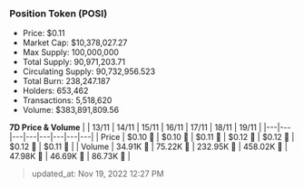 
  ### Position Token (POSI)
  - Price: $0.11
  - Market Cap: $10,378,027.27
  - Max Supply: 100,000,000
  - Total Supply: 90,971,203.71
  - Circulating Supply: 90,732,956.523
  - Total Burn: 238,247.187
  - Holders: 653,462
  - Transactions: 5,518,620
  - Volume: $383,891,809.56

  **7D Price & Volume**
  | | 13&#x2F;11 | 14&#x2F;11 | 15&#x2F;11 | 16&#x2F;11 | 17&#x2F;11 | 18&#x2F;11 | 19&#x2F;11 |
  |---|---|---|---|---|---|---|---|
  | Price | $0.10 🚀 | $0.10 🚀 | $0.11 🚀 | $0.12 🚀 | $0.12 🔻 | $0.12 🚀 | $0.11 🔻 |
  | Volume | 34.91K 🔻 | 75.22K 🚀 | 232.95K 🚀 | 458.02K 🚀 | 47.98K 🔻 | 46.69K 🔻 | 86.73K 🚀 |

  > updated_at: Nov 19, 2022 12:27 PM
